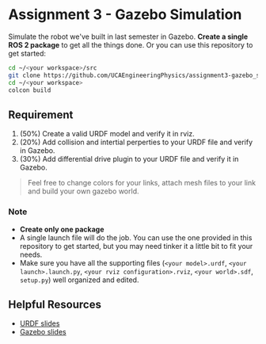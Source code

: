 # Assignment 3 - Gazebo Simulation
Simulate the robot we've built in last semester in Gazebo. **Create a single ROS 2 package** to get all the things done. Or you can use this repository to get started:
```bash
cd ~/<your workspace>/src
git clone https://github.com/UCAEngineeringPhysics/assignment3-gazebo_simulation-<your github username>.git
cd ~/<your workspace>
colcon build
```

## Requirement
1. (50%) Create a valid URDF model and verify it in rviz.
2. (20%) Add collision and intertial perperties to your URDF file and verify in Gazebo.
3. (30%) Add differential drive plugin to your URDF file and verify it in Gazebo.  
> Feel free to change colors for your links, attach mesh files to your link and build your own gazebo world.

### Note
- **Create only one package**
- A single launch file will do the job. You can use the one provided in this repository to get started, but you may need tinker it a little bit to fit your needs.
- Make sure you have all the supporting files (`<your model>.urdf`, `<your launch>.launch.py`, `<your rviz configuration>.rviz`, `<your world>.sdf`, `setup.py`) well organized and edited.

## Helpful Resources
- [URDF slides](https://drive.google.com/file/d/1DXEDGwWpaFWe_Xzx93hXRPVSj-GOh14P/view?usp=sharing)
- [Gazebo slides](https://drive.google.com/file/d/1aXFFRoTvQ1D2q7GJwJWFAl5qPwVjJcl6/view?usp=sharing)
